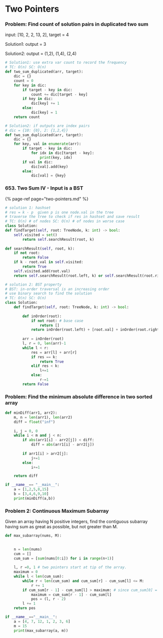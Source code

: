 # Two Pointers

### Problem: Find count of solution pairs in duplicated two sum

input:  \[10, 2, 2, 13, 2\], target = 4 

Solution1: output = 3  

Solution2: output =  \(1,2\), \(1,4\), \(2,4\) 

```python
# Solution1: use extra var count to record the frequency 
# TC: O(n) SC: O(n)
def two_sum_duplicated(arr, target):
    dic = {}
    count = 0 
    for key in dic:
        if target - key in dic:
            count += dic[target - key]
        if key in dic:
            dic[key] += 1
        else:
            dic[key] = 1
    return count 
```

```python
# Solution2: if outputs are index pairs
# dic = {10: {0}, 2: {1,2,4}}
def two_sum_duplicated(arr, target):
    dic = {}
    for key, val in enumerate(arr):
        if target - key in dic:
            for idx in dic[target - key]:
                print(key, idx)
        if val in dic:
            dic[val].add(key)
        else:
            dic[val] = {key}
```

### **653. Two Sum IV - Input is a BST**

{% page-ref page="two-pointers.md" %}

```python
# solution 1: hashset 
# res = k - p  given p is one node.val in the tree 
# traverse the tree to check if res in hashset and save result 
# TC: O(n) # of nodes SC: O(n) # of nodes in worse case
class Solution:
def findTarget(self, root: TreeNode, k: int) -> bool:
    self.visited = set()
        return self.searchResult(root, k)
    
def searchResult(self, root, k):
    if not root:
        return False 
    if k - root.val in self.visited:
        return True 
    self.visited.add(root.val)
    return self.searchResult(root.left, k) or self.searchResult(root.right, k)
```

```python
# solution 2: BST property
# BST: in-order traversal is an increasing order 
# use binary search to find the solution 
# TC: O(n) SC: O(n)
class Solution:
    def findTarget(self, root: TreeNode, k: int) -> bool:
        
        def inOrder(root):
            if not root: # base case 
                return []
            return inOrder(root.left) + [root.val] + inOrder(root.right)
        
        arr = inOrder(root)
        l, r = 0, len(arr)-1
        while l < r:
            res = arr[l] + arr[r]
            if res == k:
                return True 
            elif res < k:
                l+=1
            else:
                r-=1
        return False
```

### **Problem: Find the minimum absolute difference in two sorted array**

```python
def minDiff(arr1, arr2):
    m, n = len(arr1), len(arr2)
    diff = float("inf")
    
    i, j = 0, 0
    while i < m and j < n:
        if abs(arr1[i] - arr2[j]) < diff:
            diff = abs(arr1[i] - arr2[j])
        
        if arr1[i] > arr2[j]:
            j+=1
        else:
            i+=1

    return diff

if __name__== "__main__":
    a = [1,2,5,8,15]
    b = [3,4,6,9,10]
    print(minDiff(a,b))
```

### Problem 2: Continuous Maximum Subarray

Given an array having N positive integers, find the contiguous subarray having sum as great as possible, but not greater than M.

```python
def max_subarray(nums, M):
    
   
    n = len(nums)
    cum = []
    cum_sum = [sum(nums[0:i]) for i in range(n+1)]
   
    l, r =0, 1 # two pointers start at tip of the array.
    maximum = 0
    while l < len(cum_sum):
        while r < len(cum_sum) and cum_sum[r] - cum_sum[l] <= M:
            r += 1
        if cum_sum[r - 1] - cum_sum[l] > maximum: # since cum_sum[0] = 0, thus r always > 0.
            maximum = cum_sum[r - 1] - cum_sum[l]
            pos = (l, r - 2)
        l += 1
    return pos

if __name__=="__main__":
    a = [4, 7, 12, 1, 2, 3, 6]
    m = 15
    print(max_subarray(a, m))
```

